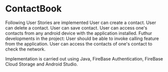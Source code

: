 # ContactBook
Following User Stories are implemented
  User can create a contact.
  User can delete a contact.
  User can save contact.
  User can access one's contacts from any android device with the application installed.
Futhur developments in the project:
  User should be able to invoke calling feature from the application.
  User can access the contacts of one's contact to check the network.
  
Implementation is carried out using Java, FireBase Authentication, FireBase Cloud Storage and Android Studio.
